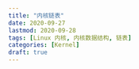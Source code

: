 ```yaml
---
title: "内核链表"
date: 2020-09-27
lastmod: 2020-09-28
tags: [Linux 内核, 内核数据结构, 链表]
categories: [Kernel]
draft: true
---
```




<!--more-->
